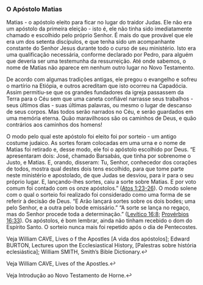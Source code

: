 ### O Apóstolo Matias 

Matias - o apóstolo eleito para ficar no lugar do traidor Judas. Ele não era um apóstolo da primeira eleição - isto é, ele não tinha sido imediatamente chamado e escolhido pelo próprio Senhor. É mais do que provável que ele era um dos setenta discípulos, e que tenha sido um acompanhante constante do Senhor Jesus durante todo o curso de seu ministério. Isto era uma qualificação necessária, conforme declarado por Pedro, para alguém que deveria ser uma testemunha da ressurreição. Até onde sabemos, o nome de Matias não aparece em nenhum outro lugar no Novo Testamento.

De acordo com algumas tradições antigas, ele pregou o evangelho e sofreu o martírio na Etiópia, e outros acreditam que isto ocorreu na Capadócia. Assim permitiu-se que os grandes fundadores da igreja passassem da Terra para o Céu sem que uma caneta confiável narrasse seus trabalhos - seus últimos dias - suas últimas palavras, ou mesmo o lugar de descanso de seus corpos. Mas todos serão narrados no Céu, e serão guardados em uma memória eterna. Quão maravilhosos são os caminhos de Deus, e quão contrários aos caminhos dos homens!

O modo pelo qual este apóstolo foi eleito foi por sorteio - um antigo costume judaico. As sortes foram colocadas em uma urna e o nome de Matias foi retirado e, desse modo, ele foi o apóstolo escolhido por Deus. “E apresentaram dois: José, chamado Barsabás, que tinha por sobrenome o Justo, e Matias. E, orando, disseram: Tu, Senhor, conhecedor dos corações de todos, mostra qual destes dois tens escolhido, para que tome parte neste ministério e apostolado, de que Judas se desviou, para ir para o seu próprio lugar. E, lançando-lhes sortes, caiu a sorte sobre Matias. E por voto comum foi contado com os onze apóstolos.” ([Atos 1:23-26](http://bibliaonline.com.br/acf/atos/1/23-26)). O modo solene com o qual o sorteio foi realizado foi considerado como uma forma de se referir à decisão de Deus. “E Arão lançará sortes sobre os dois bodes; uma pelo Senhor, e a outra pelo bode emissário.” “A sorte se lança no regaço, mas do Senhor procede toda a determinação.” ([Levítico 16:8](http://bibliaonline.com.br/acf/lv/16/8); [Provérbios 16:33](http://bibliaonline.com.br/acf/pv/16/33)). Os apóstolos, é bom lembrar, ainda não tinham recebido o dom do Espírito Santo. O sorteio nunca mais foi repetido após o dia de Pentecostes.

Veja William CAVE, Lives o f the Apostles [A vida dos apóstolos]; Edward BURTON, Lectures upon the Ecclesiastical History, [Palestras sobre história eclesiástica]; William SMITH, Smith’s Bible Dictionary.↩

Veja William CAVE, Lives of the Apostles.↩

Veja Introdução ao Novo Testamento de Horne.↩